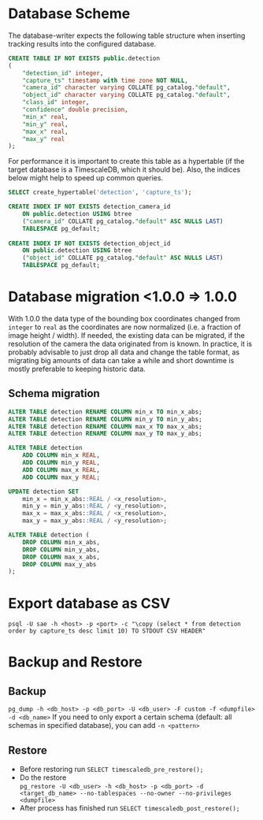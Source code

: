 # Database Scheme
The database-writer expects the following table structure when inserting tracking results into the configured database.
```sql
CREATE TABLE IF NOT EXISTS public.detection
(
    "detection_id" integer,
    "capture_ts" timestamp with time zone NOT NULL,
    "camera_id" character varying COLLATE pg_catalog."default",
    "object_id" character varying COLLATE pg_catalog."default",
    "class_id" integer,
    "confidence" double precision,
    "min_x" real,
    "min_y" real,
    "max_x" real,
    "max_y" real
);
```

For performance it is important to create this table as a hypertable
(if the target database is a TimescaleDB, which it should be).
Also, the indices below might help to speed up common queries.

```sql 
SELECT create_hypertable('detection', 'capture_ts');

CREATE INDEX IF NOT EXISTS detection_camera_id
    ON public.detection USING btree
    ("camera_id" COLLATE pg_catalog."default" ASC NULLS LAST)
    TABLESPACE pg_default;
    
CREATE INDEX IF NOT EXISTS detection_object_id
    ON public.detection USING btree
    ("object_id" COLLATE pg_catalog."default" ASC NULLS LAST)
    TABLESPACE pg_default;
```

# Database migration <1.0.0 => 1.0.0
With 1.0.0 the data type of the bounding box coordinates changed from `integer` to `real` as the coordinates are now normalized (i.e. a fraction of image height / width). If needed, the existing data can be migrated, if the resolution of the camera the data originated from is known. In practice, it is probably advisable to just drop all data and change the table format, as migrating big amounts of data can take a while and short downtime is mostly preferable to keeping historic data.

## Schema migration
```sql
ALTER TABLE detection RENAME COLUMN min_x TO min_x_abs;
ALTER TABLE detection RENAME COLUMN min_y TO min_y_abs;
ALTER TABLE detection RENAME COLUMN max_x TO max_x_abs;
ALTER TABLE detection RENAME COLUMN max_y TO max_y_abs;

ALTER TABLE detection
    ADD COLUMN min_x REAL,
    ADD COLUMN min_y REAL,
    ADD COLUMN max_x REAL,
    ADD COLUMN max_y REAL;

UPDATE detection SET
    min_x = min_x_abs::REAL / <x_resolution>,
    min_y = min_y_abs::REAL / <y_resolution>,
    max_x = max_x_abs::REAL / <x_resolution>,
    max_y = max_y_abs::REAL / <y_resolution>;

ALTER TABLE detection (
    DROP COLUMN min_x_abs,
    DROP COLUMN min_y_abs,
    DROP COLUMN max_x_abs,
    DROP COLUMN max_y_abs
);
```

# Export database as CSV
`psql -U sae -h <host> -p <port> -c "\copy (select * from detection order by capture_ts desc limit 10) TO STDOUT CSV HEADER"`

# Backup and Restore
## Backup
`pg_dump -h <db_host> -p <db_port> -U <db_user> -F custom -f <dumpfile> -d <db_name>`
If you need to only export a certain schema (default: all schemas in specified database), you can add `-n <pattern>`

## Restore
- Before restoring run `SELECT timescaledb_pre_restore();`
- Do the restore\
    `pg_restore -U <db_user> -h <db_host> -p <db_port> -d <target_db_name> --no-tablespaces --no-owner --no-privileges <dumpfile>`
- After process has finished run `SELECT timescaledb_post_restore();`